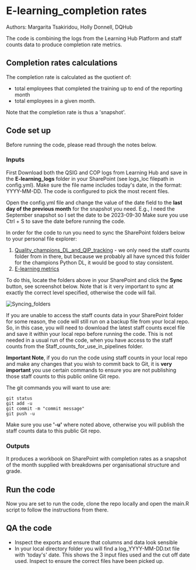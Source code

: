 # E-learning_completion rates
Authors: Margarita Tsakiridou, Holly Donnell, DQHub


The code is combining the logs from the Learning Hub Platform and staff counts data
to produce completion rate metrics. 

## Completion rates calculations

The completion rate is calculated as the quotient of:

- total employees that completed the training up to end of the reporting month
- total employees in a given month.

Note that the completion rate is thus a 'snapshot'.


## Code set up
Before running the code, please read through the notes below.

### Inputs
First Download both the QSIG and COP logs from Learning Hub and save in the 
**E-learning_logs** folder in your SharePoint (see logs_loc filepath in config.yml).
Make sure the file name includes today's date, in the format: YYYY-MM-DD.
The code is configured to pick the most recent files.

Open the config.yml file and change the value of the date field to the **last day of the previous month** for the snapshot you need. 
E.g., I need the September snapshot so I set the date to be 2023-09-30
Make sure you use Ctrl + S to save the date before running the code.

In order for the code to run you need to sync the SharePoint folders below
to your personal file explorer:
1. [Quality_champions_DL_and_QIP_tracking](https://officenationalstatistics.sharepoint.com/sites/beprasim/Quality%20Improvement%20Plans/Forms/AllItems.aspx?id=%2Fsites%2Fbeprasim%2FQuality%20Improvement%20Plans%2FQuality%5Fchampions%5FDL%5Fand%5FQIP%5Ftracking&viewid=b520aa1e%2De6d5%2D40ec%2D873d%2D464791b272c5) - we only need the staff counts folder from in there, but because we probably all have synced this folder for the champions Python DL, it would be good to stay consistent.
2. [E-learning metrics](https://officenationalstatistics.sharepoint.com/sites/beprasim/Metrics%20and%20Information/Forms/AllItems.aspx?newTargetListUrl=%2Fsites%2Fbeprasim%2FMetrics%20and%20Information&viewpath=%2Fsites%2Fbeprasim%2FMetrics%20and%20Information%2FForms%2FAllItems%2Easpx&id=%2Fsites%2Fbeprasim%2FMetrics%20and%20Information%2FE%2Dlearning%20metrics%2F1%2EE%2Dlearning%5Flogs&viewid=6f156f8a%2D6331%2D4ee1%2D843c%2Da9efa47124d5)

To do this, locate the folders above in your SharePoint and
click the **Sync** button, see screenshot below. Note that is it very important to sync at exactly the correct level specified, otherwise the code will fail.

![Syncing_folders](https://github.com/MQDBPAI/elearning_completion/assets/116284001/77dede89-de68-4e37-8f09-98f322312106)

If you are unable to access the staff counts data in your SharePoint folder 
for some reason, the code will still run on a backup file from your local repo. 
So, in this case, you will need to download the latest staff counts excel file
and save it within your local repo before running the code. This is not needed
in a usual run of the code, when you have access to the staff counts from the 
Staff_counts_for_use_in_pipelines folder.

**Important Note**, if you do run the code using staff counts in your local 
repo and make any changes that you wish to commit back to Git, it is 
**very important** you use certain commands to ensure you are not publishing 
those staff counts to this public online Git repo.

The git commands you will want to use are:
```
git status
git add -u
git commit -m "commit message"
git push -u
```
Make sure you use **'-u'** where noted above, otherwise you will publish the
staff counts data to this public Git repo.


### Outputs
It produces a workbook on SharePoint with completion rates as a snapshot
of the month supplied with breakdowns per organisational structure and grade.


## Run the code

Now you are set to run the code, clone the repo locally and open 
the main.R script to follow the instructions from there.


## QA the code

- Inspect the exports and ensure that columns and data look sensible
- In your local directory folder you will find a log_YYYY-MM-DD.txt file with
'today's' date. This shows the 3 input files used and the cut off date used.
Inspect to ensure the correct files have been picked up.
